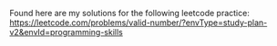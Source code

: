 Found here are my solutions for the following leetcode practice:
https://leetcode.com/problems/valid-number/?envType=study-plan-v2&envId=programming-skills
